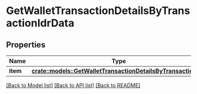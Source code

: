 # GetWalletTransactionDetailsByTransactionIdrData

## Properties

Name | Type | Description | Notes
------------ | ------------- | ------------- | -------------
**item** | [**crate::models::GetWalletTransactionDetailsByTransactionIdri**](GetWalletTransactionDetailsByTransactionIDRI.md) |  | 

[[Back to Model list]](../README.md#documentation-for-models) [[Back to API list]](../README.md#documentation-for-api-endpoints) [[Back to README]](../README.md)


